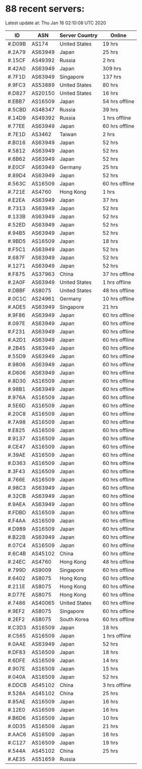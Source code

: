 # 88 recent servers:

Latest update at: Thu Jan 16 02:10:08 UTC 2020

| ID | ASN | Server Country | Online |
| -- | --- | -------------- | ------ |
| #.D09B | AS174 | United States | 19 hrs |
| #.2A79 | AS63949 | Japan | 25 hrs |
| #.15CF | AS49392 | Russia | 2 hrs |
| #.42A0 | AS63949 | Japan | 309 hrs |
| #.7F1D | AS63949 | Singapore | 137 hrs |
| #.9FC3 | AS53889 | United States | 80 hrs |
| #.D827 | AS20150 | United States | 16 hrs |
| #.EBB7 | AS16509 | Japan | 54 hrs offline |
| #.5CBD | AS48347 | Russia | 39 hrs |
| #.14D9 | AS49392 | Russia | 1 hrs offline |
| #.77EE | AS63949 | Japan | 60 hrs offline |
| #.7E1D | AS3462 | Taiwan | 2 hrs |
| #.B016 | AS63949 | Japan | 52 hrs |
| #.5812 | AS63949 | Japan | 52 hrs |
| #.6B62 | AS63949 | Japan | 52 hrs |
| #.E0CF | AS63949 | Germany | 25 hrs |
| #.89D4 | AS63949 | Japan | 52 hrs |
| #.563C | AS16509 | Japan | 60 hrs offline |
| #.721E | AS4760 | Hong Kong | 1 hrs |
| #.E2EA | AS63949 | Japan | 37 hrs |
| #.7313 | AS63949 | Japan | 52 hrs |
| #.133B | AS63949 | Japan | 52 hrs |
| #.52ED | AS63949 | Japan | 52 hrs |
| #.94B5 | AS63949 | Japan | 52 hrs |
| #.9BD5 | AS16509 | Japan | 18 hrs |
| #.F5C1 | AS63949 | Japan | 52 hrs |
| #.687F | AS63949 | Japan | 52 hrs |
| #.1271 | AS63949 | Japan | 52 hrs |
| #.F875 | AS37963 | China | 37 hrs offline |
| #.2A0F | AS63949 | United States | 1 hrs offline |
| #.DBBF | AS8075 | United States | 48 hrs offline |
| #.0C1C | AS24961 | Germany | 10 hrs offline |
| #.ADE5 | AS63949 | Singapore | 21 hrs |
| #.9F86 | AS63949 | Japan | 60 hrs offline |
| #.097E | AS63949 | Japan | 60 hrs offline |
| #.F231 | AS63949 | Japan | 60 hrs offline |
| #.A2D1 | AS63949 | Japan | 60 hrs offline |
| #.2B45 | AS63949 | Japan | 60 hrs offline |
| #.55D9 | AS63949 | Japan | 60 hrs offline |
| #.9808 | AS63949 | Japan | 60 hrs offline |
| #.D606 | AS63949 | Japan | 60 hrs offline |
| #.8D30 | AS16509 | Japan | 60 hrs offline |
| #.98B1 | AS63949 | Japan | 60 hrs offline |
| #.976A | AS16509 | Japan | 60 hrs offline |
| #.5E6D | AS16509 | Japan | 60 hrs offline |
| #.20C8 | AS16509 | Japan | 60 hrs offline |
| #.7A98 | AS16509 | Japan | 60 hrs offline |
| #.E825 | AS16509 | Japan | 60 hrs offline |
| #.9137 | AS16509 | Japan | 60 hrs offline |
| #.CE47 | AS16509 | Japan | 60 hrs offline |
| #.39AE | AS16509 | Japan | 60 hrs offline |
| #.D363 | AS16509 | Japan | 60 hrs offline |
| #.3F43 | AS16509 | Japan | 60 hrs offline |
| #.766E | AS16509 | Japan | 60 hrs offline |
| #.98C3 | AS63949 | Japan | 60 hrs offline |
| #.32CB | AS63949 | Japan | 60 hrs offline |
| #.9AEA | AS63949 | Japan | 60 hrs offline |
| #.FDBD | AS16509 | Japan | 60 hrs offline |
| #.F4AA | AS16509 | Japan | 60 hrs offline |
| #.D989 | AS16509 | Japan | 60 hrs offline |
| #.B22B | AS63949 | Japan | 60 hrs offline |
| #.07C4 | AS16509 | Japan | 60 hrs offline |
| #.6C4B | AS45102 | China | 60 hrs offline |
| #.24EC | AS4760 | Hong Kong | 48 hrs offline |
| #.799D | AS9009 | Singapore | 60 hrs offline |
| #.6402 | AS8075 | Hong Kong | 60 hrs offline |
| #.211E | AS8075 | Hong Kong | 60 hrs offline |
| #.D77E | AS8075 | Hong Kong | 60 hrs offline |
| #.7486 | AS40065 | United States | 60 hrs offline |
| #.9EF2 | AS8075 | Singapore | 60 hrs offline |
| #.2EF2 | AS8075 | South Korea | 60 hrs offline |
| #.C3D3 | AS16509 | Japan | 18 hrs |
| #.C565 | AS16509 | Japan | 1 hrs offline |
| #.0AAE | AS63949 | Japan | 52 hrs |
| #.DF83 | AS16509 | Japan | 18 hrs |
| #.6DFE | AS16509 | Japan | 14 hrs |
| #.907E | AS16509 | Japan | 15 hrs |
| #.040A | AS16509 | Japan | 52 hrs |
| #.DDCB | AS45102 | China | 3 hrs offline |
| #.528A | AS45102 | China | 25 hrs |
| #.85AE | AS16509 | Japan | 16 hrs |
| #.12E0 | AS16509 | Japan | 16 hrs |
| #.B6D6 | AS16509 | Japan | 10 hrs |
| #.0D35 | AS16509 | Japan | 21 hrs |
| #.AAC6 | AS16509 | Japan | 16 hrs |
| #.C127 | AS16509 | Japan | 19 hrs |
| #.544A | AS45102 | China | 25 hrs |
| #.AE35 | AS51659 | Russia | |

